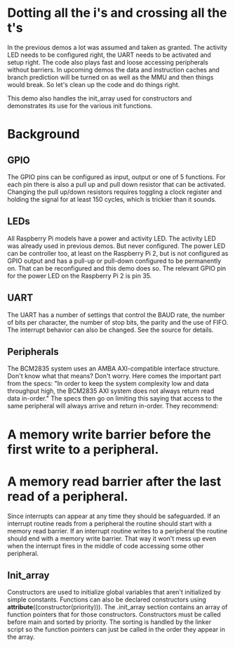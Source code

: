 Dotting all the i's and crossing all the t's
============================================

In the previous demos a lot was assumed and taken as granted. The
activity LED needs to be configured right, the UART needs to be
activated and setup right. The code also plays fast and loose
accessing peripherals without barriers. In upcoming demos the data and
instruction caches and branch prediction will be turned on as well as
the MMU and then things would break. So let's clean up the code and do
things right.

This demo also handles the init_array used for constructors and
demonstrates its use for the various init functions.

Background
==========

GPIO
----

The GPIO pins can be configured as input, output or one of 5
functions. For each pin there is also a pull up and pull down resistor
that can be activated. Changing the pull up/down resistors requires
toggling a clock register and holding the signal for at least 150
cycles, which is trickier than it sounds.

LEDs
----

All Raspberry Pi models have a power and activity LED. The activity
LED was already used in previous demos. But never configured. The
power LED can be controller too, at least on the Raspberry Pi 2, but
is not configured as GPIO output and has a pull-up or pull-down
configured to be permanently on. That can be reconfigured and this
demo does so. The relevant GPIO pin for the power LED on the Raspberry
Pi 2 is pin 35.

UART
----

The UART has a number of settings that control the BAUD rate, the
number of bits per character, the number of stop bits, the parity and
the use of FIFO. The interrupt behavior can also be changed. See the
source for details.

Peripherals
-----------

The BCM2835 system uses an AMBA AXI-compatible interface structure.
Don't know what that means? Don't worry. Here comes the important part
from the specs: "In order to keep the system complexity low and data
throughput high, the BCM2835 AXI system does not always return read
data in-order." The specs then go on limiting this saying that access
to the same peripheral will always arrive and return in-order. They
recommend:

  # A memory write barrier before the first write to a peripheral.
  # A memory read barrier after the last read of a peripheral.

Since interrupts can appear at any time they should be safeguarded. If
an interrupt routine reads from a peripheral the routine should start
with a memory read barrier. If an interrupt routine writes to a
peripheral the routine should end with a memory write barrier. That
way it won't mess up even when the interrupt fires in the middle of
code accessing some other peripheral.

Init_array
----------

Constructors are used to initialize global variables that aren't
initialized by simple constants. Functions can also be declared
constructors using __attribute__((constructor(priority))). The
.init_array section contains an array of function pointers that for
those constructors. Constructors must be called before main and sorted
by priority. The sorting is handled by the linker script so the
function pointers can just be called in the order they appear in the
array.
